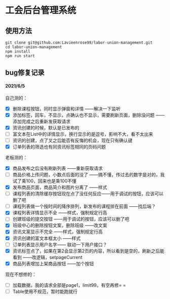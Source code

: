 <!--
 * @Author: your name
 * @Date: 2021-04-19 16:46:29
 * @LastEditTime: 2021-04-26 17:31:35
 * @LastEditors: Please set LastEditors
 * @Description: In User Settings Edit
 * @FilePath: /labor-union-management/README.md
-->

# 工会后台管理系统

## 使用方法

```
git clone git@github.com:Lavieenrose99/labor-union-management.git
cd labor-union-management
npm install
npm run start
```



## bug修复记录

#### 2021/6/5

自己测的：

- [x] 删除课程按钮，同时显示弹窗和详情 ——解决一下监听
- [x] 添加标签，回车，不显示，点确认也不显示，需要刷新页面，删除没问题 ——添加完成之后重新发获取请求
- [x] 资讯创建的时候，默认是已发布的
- [ ] 富文本在List中的详情显示，换行显示的是逗号，影响不大，看不太出来
- [ ] 资讯的创建，点了叉之后能否有反悔的机会，现在只有确认键
- [x] 订单列表的筛选也有同资讯标签相同的页码问题

老板测的：

- [x] 商品发布之后没有刷新列表 ——重新获取请求
- [ ] 商品价格上传问题，小数点后面的没了 ——搞不懂，传过去的数字是对的，我试了乘100，回来也是乘100不懂
- [x] 发布商品页面，商品简介和图片分离了 ——样式
- [ ] 课程列表的清除缓存按钮现在点了没任何反应——用于调试的按钮，应该可以删了吧
- [ ] 课程列表做一个按时间的降序排列，新发布的课程排在前面 ——找后端？
- [x] 课程列表详情显示不全 ——样式，强制规定行高
- [ ] 创建班级的提交按钮 ——用于调试的按钮，应该可以删了吧
- [x] 班级中心的删除按钮文案，删除班级 ——改文案
- [x] 资讯文案显示不完全 ——样式，强制规定行高
- [x] 资讯创建的富文本框太小 ——样式
- [ ] 订单列表显示用户名字—— 联动一下用户接口？
- [x] 资讯标签点了，如果在第2会显示第2页的内容，所以看到是空的，刷新之后能看到 ——改逻辑，setpageCurrent
- [x] 商品列表增加上架商品按钮 ——加个按钮

现在不想修的：

- [ ] 加载数据，我的请求全部是page1，limit99，有空再修= =
- [ ] Table使用不规范，暂时能跑就行
